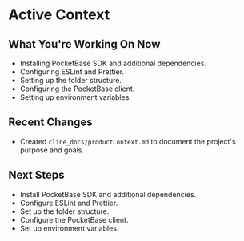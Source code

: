 # Active Context

## What You're Working On Now
- Installing PocketBase SDK and additional dependencies.
- Configuring ESLint and Prettier.
- Setting up the folder structure.
- Configuring the PocketBase client.
- Setting up environment variables.

## Recent Changes
- Created `cline_docs/productContext.md` to document the project's purpose and goals.

## Next Steps
- Install PocketBase SDK and additional dependencies.
- Configure ESLint and Prettier.
- Set up the folder structure.
- Configure the PocketBase client.
- Set up environment variables.
